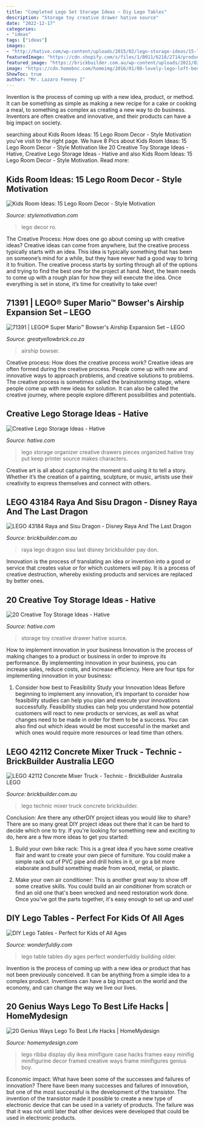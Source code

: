 ```yaml
---
title: "Completed Lego Set Storage Ideas ~ Diy Lego Tables"
description: "Storage toy creative drawer hative source"
date: "2022-12-17"
categories:
- "ideas"
tags: ["ideas"]
images:
- "http://hative.com/wp-content/uploads/2015/02/lego-storage-ideas/15-lego-storage-ideas.jpg"
featuredImage: "https://cdn.shopify.com/s/files/1/0011/6218/2714/products/lego-super-mario-bowser-s-airship-expansion-set-71391_003_1200x1200.jpg?v=1624389797"
featured_image: "https://brickbuilder.com.au/wp-content/uploads/2021/02/43184.jpg"
image: "https://cdn.homebnc.com/homeimg/2016/01/08-lovely-lego-loft-bed-room-for-kids-homebnc.jpg"
ShowToc: true
author: "Mr. Lazaro Feeney I"
---
```



Invention is the process of coming up with a new idea, product, or method. It can be something as simple as making a new recipe for a cake or cooking a meal, to something as complex as creating a new way to do business. Inventors are often creative and innovative, and their products can have a big impact on society.

	

		
searching about Kids Room Ideas: 15 Lego Room Decor - Style Motivation you've visit to the right page. We have 8 Pics about Kids Room Ideas: 15 Lego Room Decor - Style Motivation like 20 Creative Toy Storage Ideas - Hative, Creative Lego Storage Ideas - Hative and also Kids Room Ideas: 15 Lego Room Decor - Style Motivation. Read more:
		
    
## Kids Room Ideas: 15 Lego Room Decor - Style Motivation

<img loading=lazy src="https://cdn.homebnc.com/homeimg/2016/01/08-lovely-lego-loft-bed-room-for-kids-homebnc.jpg" onerror="this.onerror=null;this.src='https://tse3.mm.bing.net/th?id=OIP.uIwkFXiT-YywY9S08ao2-QHaEK&amp;pid=15.1';" alt="Kids Room Ideas: 15 Lego Room Decor - Style Motivation">

_Source: stylemotivation.com_

>lego decor ro. 

	

The Creative Process: How does one go about coming up with creative ideas?
Creative ideas can come from anywhere, but the creative process typically starts with an idea. This idea is typically something that has been on someone’s mind for a while, but they have never had a good way to bring it to fruition. The creative process starts by sorting through all of the options and trying to find the best one for the project at hand. Next, the team needs to come up with a rough plan for how they will execute the idea. Once everything is set in stone, it’s time for creativity to take over!

    
## 71391 | LEGO® Super Mario™ Bowser&#039;s Airship Expansion Set – LEGO

<img loading=lazy src="https://cdn.shopify.com/s/files/1/0011/6218/2714/products/lego-super-mario-bowser-s-airship-expansion-set-71391_003_1200x1200.jpg?v=1624389797" onerror="this.onerror=null;this.src='https://tse3.mm.bing.net/th?id=OIP.WloJwtYAWMlLeP_oeqVCkwHaEi&amp;pid=15.1';" alt="71391 | LEGO® Super Mario™ Bowser&#039;s Airship Expansion Set – LEGO">

_Source: greatyellowbrick.co.za_

>airship bowser. 

	

Creative process: How does the creative process work?
Creative ideas are often formed during the creative process. People come up with new and innovative ways to approach problems, and creative solutions to problems. The creative process is sometimes called the brainstorming stage, where people come up with new ideas for solution. It can also be called the creative journey, where people explore different possibilities and potentials.

    
## Creative Lego Storage Ideas - Hative

<img loading=lazy src="http://hative.com/wp-content/uploads/2015/02/lego-storage-ideas/15-lego-storage-ideas.jpg" onerror="this.onerror=null;this.src='https://tse3.mm.bing.net/th?id=OIP.7DAStL-qt5oTVApcdqUukQHaSv&amp;pid=15.1';" alt="Creative Lego Storage Ideas - Hative">

_Source: hative.com_

>lego storage organizer creative drawers pieces organized hative tray put keep printer source makes characters. 

	

Creative art is all about capturing the moment and using it to tell a story. Whether it’s the creation of a painting, sculpture, or music, artists use their creativity to express themselves and connect with others.

    
## LEGO 43184 Raya And Sisu Dragon - Disney Raya And The Last Dragon

<img loading=lazy src="https://brickbuilder.com.au/wp-content/uploads/2021/02/43184.jpg" onerror="this.onerror=null;this.src='https://tse3.mm.bing.net/th?id=OIP.BYSKV-t9bzQYnDln52rf3AHaD5&amp;pid=15.1';" alt="LEGO 43184 Raya and Sisu Dragon - Disney Raya And The Last Dragon">

_Source: brickbuilder.com.au_

>raya lego dragon sisu last disney brickbuilder pay don. 

	

Innovation is the process of translating an idea or invention into a good or service that creates value or for which customers will pay. It is a process of creative destruction, whereby existing products and services are replaced by better ones.

    
## 20 Creative Toy Storage Ideas - Hative

<img loading=lazy src="https://hative.com/wp-content/uploads/2014/11/toy-storage-ideas/4-drawer-toy-storage.jpg" onerror="this.onerror=null;this.src='https://tse4.mm.bing.net/th?id=OIP.dKhsv-71-3k9yNXjC1-W3AHaLH&amp;pid=15.1';" alt="20 Creative Toy Storage Ideas - Hative">

_Source: hative.com_

>storage toy creative drawer hative source. 

	

How to implement innovation in your business
Innovation is the process of making changes to a product or business in order to improve its performance. By implementing innovation in your business, you can increase sales, reduce costs, and increase efficiency. Here are four tips for implementing innovation in your business:
1. Consider how best to Feasibility Study your Innovation Ideas
Before beginning to implement any innovation, it’s important to consider how feasibility studies can help you plan and execute your innovations successfully. Feasibility studies can help you understand how potential customers will react to new products or services, as well as what changes need to be made in order for them to be a success. You can also find out which ideas would be most successful in the market and which ones would require more resources or lead time than others.


    
## LEGO 42112 Concrete Mixer Truck - Technic - BrickBuilder Australia LEGO

<img loading=lazy src="https://brickbuilder.com.au/wp-content/uploads/42112_alt1.jpeg" onerror="this.onerror=null;this.src='https://tse3.mm.bing.net/th?id=OIP.jOb0qOZ-pPNFFvP7nsKaSgHaFW&amp;pid=15.1';" alt="LEGO 42112 Concrete Mixer Truck - Technic - BrickBuilder Australia LEGO">

_Source: brickbuilder.com.au_

>lego technic mixer truck concrete brickbuilder. 

	

Conclusion: Are there any otherDIY project ideas you would like to share?
There are so many great DIY project ideas out there that it can be hard to decide which one to try. If you're looking for something new and exciting to do, here are a few more ideas to get you started: 
1. Build your own bike rack: This is a great idea if you have some creative flair and want to create your own piece of furniture. You could make a simple rack out of PVC pipe and drill holes in it, or go a bit more elaborate and build something made from wood, metal, or plastic. 

2. Make your own air conditioner: This is another great way to show off some creative skills. You could build an air conditioner from scratch or find an old one that's been wrecked and need restoration work done. Once you've got the parts together, it's easy enough to set up and use!

    
## DIY Lego Tables - Perfect For Kids Of All Ages

<img loading=lazy src="http://cdn.wonderfuldiy.com/wp-content/uploads/2014/07/lego-table-6.jpg" onerror="this.onerror=null;this.src='https://tse1.mm.bing.net/th?id=OIP.gZa2-qVWRYIC6q63OZ25bwHaFj&amp;pid=15.1';" alt="DIY Lego Tables - Perfect for Kids of All Ages">

_Source: wonderfuldiy.com_

>lego table tables diy ages perfect wonderfuldiy building older. 

	

Invention is the process of coming up with a new idea or product that has not been previously conceived. It can be anything from a simple idea to a complex product. Inventions can have a big impact on the world and the economy, and can change the way we live our lives.

    
## 20 Genius Ways Lego To Best Life Hacks | HomeMydesign

<img loading=lazy src="http://homemydesign.com/wp-content/uploads/2016/11/diy-lego-wall-art-decor.jpg" onerror="this.onerror=null;this.src='https://tse2.mm.bing.net/th?id=OIP.gpo_7Ch6CQnyAjwb7hEYnQHaEG&amp;pid=15.1';" alt="20 Genius Ways Lego To Best Life Hacks | HomeMydesign">

_Source: homemydesign.com_

>lego ribba display diy ikea minifigure case hacks frames easy minifig minifigurine decor framed creative ways frame minifigures genius boy. 

	

Economic impact: What have been some of the successes and failures of innovation?
There have been many successes and failures of innovation, but one of the most successful is the development of the transistor. The invention of the transistor made it possible to create a new type of electronic device that can be used in a variety of products. The failure was that it was not until later that other devices were developed that could be used in electronic products.

